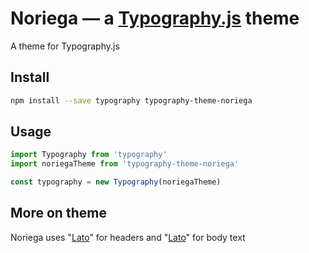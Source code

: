 # Noriega — a <a href='https://github.com/kyleamathews/typography.js'>Typography.js</a> theme

A theme for Typography.js

## Install
```bash
npm install --save typography typography-theme-noriega
```
## Usage
```javascript
import Typography from 'typography'
import noriegaTheme from 'typography-theme-noriega'

const typography = new Typography(noriegaTheme)
```
## More on theme

Noriega uses "<a href='https://fonts.google.com/specimen/Lato'>Lato</a>" for headers and "<a href='https://fonts.google.com/specimen/Lato'>Lato</a>" for body text
